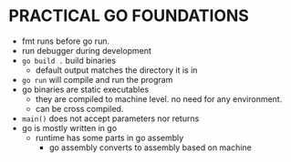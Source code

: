 # PRACTICAL GO FOUNDATIONS

- fmt runs before go run.
- run debugger during development
- `go build .` build binaries
    - default output matches the directory it is in
- `go run` will compile and run the program
- go binaries are static executables
    - they are compiled to machine level. no need for any environment.
    - can be cross compiled.
- `main()` does not accept parameters nor returns
- go is mostly written in go 
    - runtime has some parts in go assembly
        - go assembly converts to assembly based on machine
